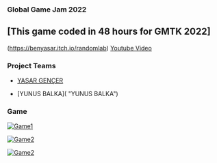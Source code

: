 ### Global Game Jam 2022
## [This game coded in 48 hours for GMTK 2022]
(https://benyasar.itch.io/randomlab) 
[Youtube Video](https://www.youtube.com/watch?v=vXtgUScJcGc "Game Video")
### Project Teams

- 	[YAŞAR GENÇER](https://github.com/YasarGencer "YAŞAR GENÇER")

- 	[YUNUS BALKA]( "YUNUS BALKA")

### Game

[![Game1](https://yasargencer.github.io/img/RandomLab03.jpg "Game1")](https://benyasar.itch.io/randomlab "Game1")

[![Game2](https://yasargencer.github.io/img/RandomLab01.jpg "Game1")](https://benyasar.itch.io/randomlab "Game2")

[![Game2](https://yasargencer.github.io/img/RandomLab02.jpg "Game1")](https://benyasar.itch.io/randomlab "Game3")

